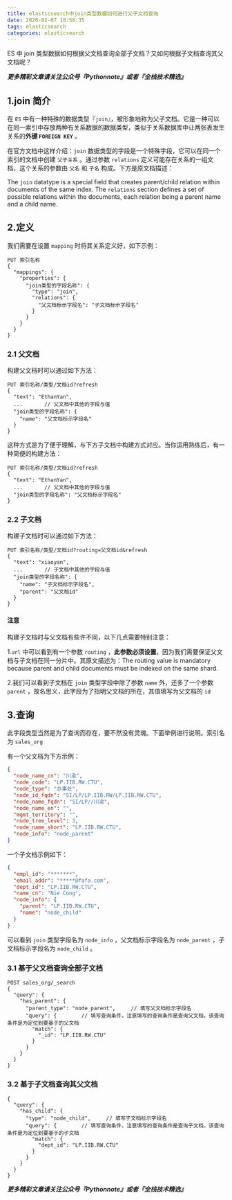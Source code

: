 ```yaml
---
title: elasticsearch中join类型数据如何进行父子文档查询
date: 2020-02-07 18:58:35
tags: elasticsearch
categories: elasticsearch
---
```


ES 中 join 类型数据如何根据父文档查询全部子文档？又如何根据子文档查询其父文档呢？

<!--more-->

***更多精彩文章请关注公众号『Pythonnote』或者『全栈技术精选』***

## 1.join 简介

在 `ES` 中有一种特殊的数据类型『`join`』，被形象地称为父子文档。它是一种可以在同一索引中存放两种有关系数据的数据类型，类似于关系数据库中让两张表发生关系的**外键 `FOREIGN KEY`** 。

在官方文档中这样介绍：`join` 数据类型的字段是一个特殊字段，它可以在同一个索引的文档中创建 `父子关系` 。通过参数 `relations` 定义可能存在关系的一组文档，这个关系的参数由 `父名` 和 `子名` 构成。下方是原文档描述：

The `join` datatype is a special field that creates parent/child relation within documents of the same index. The `relations` section defines a set of possible relations within the documents, each relation being a parent name and a child name. 



## 2.定义

我们需要在设置 `mapping` 时将其关系定义好，如下示例：

```http
PUT 索引名称
{
  "mappings": {
    "properties": {
      "join类型的字段名称": { 
        "type": "join",
        "relations": {
          "父文档标示字段名": "子文档标示字段名" 
        }
      }
    }
  }
}
```



### 2.1 父文档

构建父文档时可以通过如下方法：

```http
PUT 索引名称/类型/文档id?refresh
{
  "text": "EthanYan",
  ...		// 父文档中其他的字段与值
  "join类型的字段名称": {
    "name": "父文档标示字段名" 
  }
}
```

这种方式是为了便于理解，与下方子文档中构建方式对应。当你运用熟练后，有一种简便的构建方法：

```http
PUT 索引名称/类型/文档id?refresh
{
  "text": "EthanYan",
  ...		// 父文档中其他的字段与值
  "join类型的字段名称": "父文档标示字段名" 
}
```



### 2.2 子文档

构建子文档时可以通过如下方法：

```http
PUT 索引名称/类型/文档id?routing=父文档id&refresh 
{
  "text": "xiaoyan",
  ...		// 子文档中其他的字段与值
  "join类型的字段名称": {
    "name": "子文档标示字段名", 
    "parent": "父文档id" 
  }
}
```

#### 注意

构建子文档时与父文档有些许不同，以下几点需要特别注意：

1.`url` 中可以看到有一个参数 `routing` ，**此参数必须设置**，因为我们需要保证父文档与子文档在同一分片中。其原文描述为：The routing value is mandatory because parent and child documents must be indexed on the same shard.

2.我们可以看到子文档在 `join` 类型字段中除了参数 `name` 外，还多了一个参数 `parent` ，故名思义，此字段为了指明父文档的所在，其值填写为父文档的 `id`



## 3.查询

此字段类型当然是为了查询而存在，要不然没有灵魂。下面举例进行说明。索引名为 `sales_org`

有一个父文档为下方示例：

```json
{
  "node_name_cn": "川渝",
  "node_code": "LP.IIB.RW.CTU",
  "node_type": "办事处",
  "node_id_fqdn": "SI/LP/LP.IIB.RW/LP.IIB.RW.CTU",
  "node_name_fqdn": "SI/LP//川渝",
  "node_name_en": "",
  "mgmt_territory": "",
  "node_tree_level": 3,
  "node_name_short": "LP.IIB.RW.CTU",
  "node_info": "node_parent"
}
```

一个子文档示例如下：

```json
{	
  "empl_id": "*******",
  "email_addr": "*****@fafa.com",
  "dept_id": "LP.IIB.RW.CTU",
  "name_cn": "Nie Cong",
  "node_info": {
    "parent": "LP.IIB.RW.CTU",
    "name": "node_child"
  }
}
```

可以看到 `join` 类型字段名为 `node_info` ，父文档标示字段名为 `node_parent` ，子文档标示字段名为 `node_child` 。

### 3.1 基于父文档查询全部子文档

```http
POST sales_org/_search
{
  "query": {
    "has_parent": {
      "parent_type": "node_parent",		// 填写父文档标示字段名
      "query": {		// 填写查询条件，注意填写的查询条件是查询父文档，该查询条件是为定位到要基于的父文档
        "match": {
          "_id": "LP.IIB.RW.CTU"
        }
      }
    }
  }
}
```



### 3.2 基于子文档查询其父文档

```http
{
  "query": {
    "has_child": {
      "type": "node_child",		// 填写子文档标示字段名
      "query": {		// 填写查询条件，注意填写的查询条件是查询子文档，该查询条件是为定位到要基于的子文档
        "match": {
          "dept_id": "LP.IIB.RW.CTU"
        }
      }
    }
  }
}
```



***更多精彩文章请关注公众号『Pythonnote』或者『全栈技术精选』***